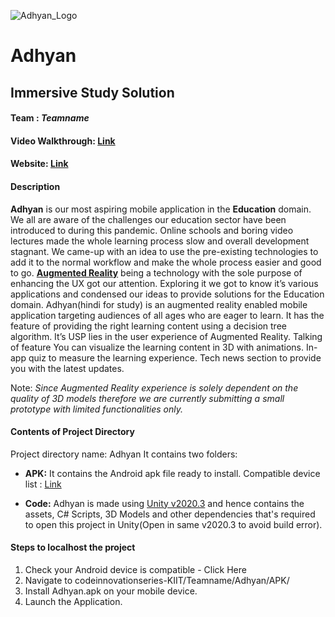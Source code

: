
![Adhyan_Logo](https://user-images.githubusercontent.com/43271546/109977532-ea685c00-7d22-11eb-80db-05b38b3547c6.png)

# Adhyan
## Immersive Study Solution
#### **Team :** *Teamname*
#### **Video Walkthrough:** [Link](https://drive.google.com/file/d/1kdjFySwUpEFdY5VY3iAE0VahWF9rxZ-C/view?usp=sharing) 
#### **Website:** [Link](https://praddy2009.github.io/portfolio/Projects/Adhyan.html)

#### Description
**Adhyan** is our most aspiring mobile application in the **Education** domain. We all are aware of the challenges our education sector have been introduced to during this pandemic. Online schools and boring video lectures made the whole learning process slow and overall development stagnant. 
We came-up with an idea to use the pre-existing technologies to add it to the normal workflow and make the whole process easier and good to go. [**Augmented Reality**](https://en.wikipedia.org/wiki/Augmented_reality) being a technology with the sole purpose of enhancing the UX got our attention. Exploring it we got to know it’s various applications and condensed our ideas to provide solutions for the Education domain.
Adhyan(hindi for study) is an augmented reality enabled mobile application targeting audiences of all ages who are eager to learn. It has the feature of providing the right learning content using a decision tree algorithm. It’s USP lies in the user experience of Augmented Reality.
Talking of feature 
You can visualize the learning content in 3D with animations.
In-app quiz to measure the learning experience.
Tech news section to provide you with the latest updates.
  
  Note: *Since Augmented Reality experience is solely dependent on the quality of 3D models therefore we are currently submitting a small prototype with limited functionalities only.*

#### Contents of Project Directory
Project directory name: Adhyan
It contains two folders:
- **APK:**
It contains the Android apk file ready to install.
Compatible device list : [Link](https://github.com/Praddy2009/Adhyan_App/blob/main/Teamname/Adhyan/APK/Adhyan.apk) 


- **Code:**
Adhyan is made using [Unity v2020.3](https://unity3d.com/get-unity/download/archive) and hence contains the assets, C# Scripts, 3D Models and other dependencies that's required to open this project in Unity(Open in same v2020.3 to avoid build error).

#### Steps to localhost the project
1. Check your Android device is compatible - Click Here
2. Navigate to codeinnovationseries-KIIT/Teamname/Adhyan/APK/
3. Install Adhyan.apk on your mobile device.
4. Launch the Application.

